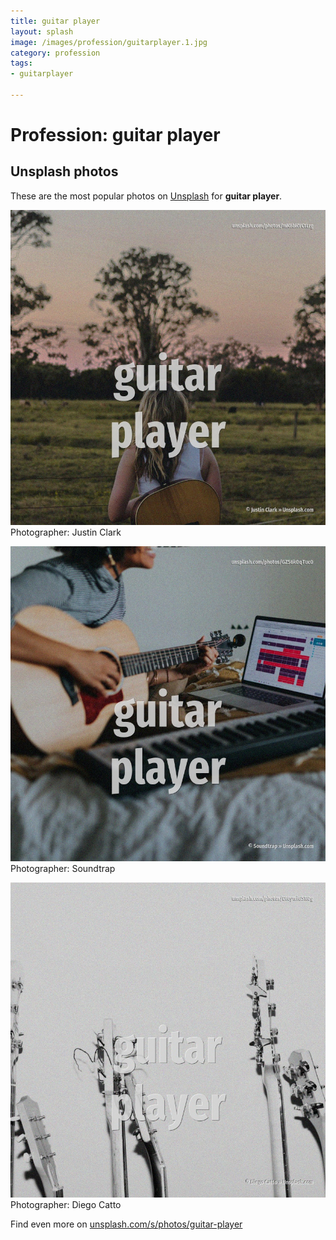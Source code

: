 ```yaml
---
title: guitar player
layout: splash
image: /images/profession/guitarplayer.1.jpg
category: profession
tags:
- guitarplayer

---
```

# Profession: guitar player

  

 
## Unsplash photos
These are the most popular photos on [Unsplash](https://unsplash.com) for **guitar player**.
 
![guitar player](/images/profession/guitarplayer.1.jpg)
Photographer:  Justin Clark
 
![guitar player](/images/profession/guitarplayer.2.jpg)
Photographer:  Soundtrap
 
![guitar player](/images/profession/guitarplayer.3.jpg)
Photographer:  Diego Catto
 
Find even more on [unsplash.com/s/photos/guitar-player](https://unsplash.com/s/photos/guitar-player)
 
